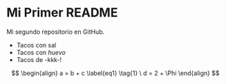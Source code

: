 # Mi Primer README
Mi segundo repositorio en GitHub.

+ Tacos con sal
+ Tacos con *huevo*
+ Tacos de -kkk-!

$$
\begin{align}
a = b + c \label{eq1} \tag{1}
\
d = 2 + \Phi
\end{align}
$$
